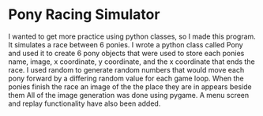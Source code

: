 # Pony Racing Simulator

I wanted to get more practice using python classes, so I made this program. It simulates a race between 6 ponies. I wrote a python class called Pony and used it to create 6 pony objects that were used to store each ponies name, image, x coordinate, y coordinate, and the x coordinate that ends the race. I used random to generate random numbers that would move each pony forward by a differing random value for each game loop. When the ponies finish the race an image of the the place they are in appears beside them  All of the image generation was done using pygame. A menu screen and replay functionality have also been added. 

